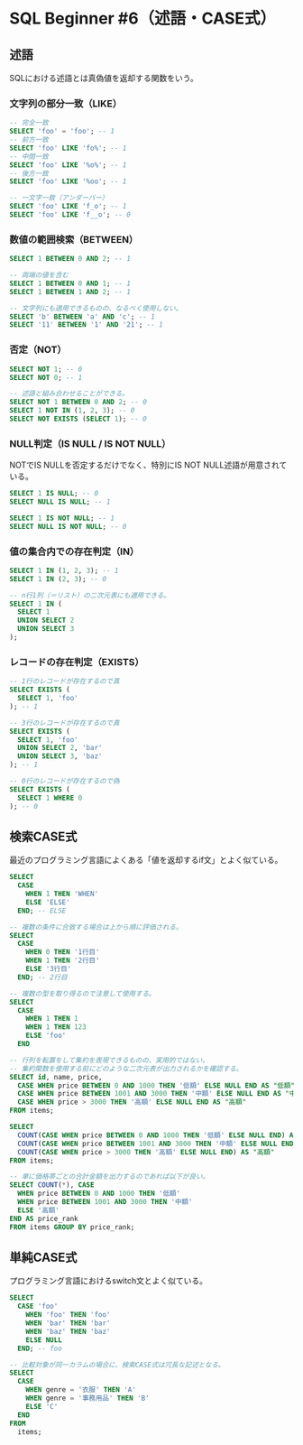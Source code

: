 # SQL Beginner #6（述語・CASE式）

## 述語
SQLにおける述語とは真偽値を返却する関数をいう。

### 文字列の部分一致（LIKE）
```sql
-- 完全一致
SELECT 'foo' = 'foo'; -- 1
-- 前方一致
SELECT 'foo' LIKE 'fo%'; -- 1
-- 中間一致
SELECT 'foo' LIKE '%o%'; -- 1
-- 後方一致
SELECT 'foo' LIKE '%oo'; -- 1

-- 一文字一致（アンダーバー）
SELECT 'foo' LIKE 'f_o'; -- 1
SELECT 'foo' LIKE 'f__o'; -- 0
```

### 数値の範囲検索（BETWEEN）
```sql
SELECT 1 BETWEEN 0 AND 2; -- 1

-- 両端の値を含む
SELECT 1 BETWEEN 0 AND 1; -- 1
SELECT 1 BETWEEN 1 AND 2; -- 1

-- 文字列にも適用できるものの、なるべく使用しない。
SELECT 'b' BETWEEN 'a' AND 'c'; -- 1
SELECT '11' BETWEEN '1' AND '21'; -- 1
```

### 否定（NOT）
```SQL
SELECT NOT 1; -- 0
SELECT NOT 0; -- 1

-- 述語と組み合わせることができる。
SELECT NOT 1 BETWEEN 0 AND 2; -- 0
SELECT 1 NOT IN (1, 2, 3); -- 0
SELECT NOT EXISTS (SELECT 1); -- 0
```

### NULL判定（IS NULL / IS NOT NULL）
NOTでIS NULLを否定するだけでなく、特別にIS NOT NULL述語が用意されている。

```sql
SELECT 1 IS NULL; -- 0
SELECT NULL IS NULL; -- 1

SELECT 1 IS NOT NULL; -- 1
SELECT NULL IS NOT NULL; -- 0
```

### 値の集合内での存在判定（IN）
```sql
SELECT 1 IN (1, 2, 3); -- 1
SELECT 1 IN (2, 3); -- 0

-- n行1列（＝リスト）の二次元表にも適用できる。
SELECT 1 IN (
  SELECT 1
  UNION SELECT 2
  UNION SELECT 3
);
```

### レコードの存在判定（EXISTS）
```sql
-- 1行のレコードが存在するので真
SELECT EXISTS (
  SELECT 1, 'foo'
); -- 1

-- 3行のレコードが存在するので真
SELECT EXISTS (
  SELECT 1, 'foo'
  UNION SELECT 2, 'bar'
  UNION SELECT 3, 'baz'
); -- 1

-- 0行のレコードが存在するので偽
SELECT EXISTS (
  SELECT 1 WHERE 0
); -- 0
```

## 検索CASE式
最近のプログラミング言語によくある「値を返却するif文」とよく似ている。

```sql
SELECT
  CASE
    WHEN 1 THEN 'WHEN'
    ELSE 'ELSE'
  END; -- ELSE

-- 複数の条件に合致する場合は上から順に評価される。
SELECT
  CASE
    WHEN 0 THEN '1行目'
    WHEN 1 THEN '2行目'
    ELSE '3行目'
  END; -- 2行目

-- 複数の型を取り得るので注意して使用する。
SELECT
  CASE
    WHEN 1 THEN 1
    WHEN 1 THEN 123
    ELSE 'foo'
  END

-- 行列を転置をして集約を表現できるものの、実用的ではない。
-- 集約関数を使用する前にどのような二次元表が出力されるかを確認する。
SELECT id, name, price,
  CASE WHEN price BETWEEN 0 AND 1000 THEN '低額' ELSE NULL END AS "低額",
  CASE WHEN price BETWEEN 1001 AND 3000 THEN '中額' ELSE NULL END AS "中額",
  CASE WHEN price > 3000 THEN '高額' ELSE NULL END AS "高額"
FROM items;

SELECT 
  COUNT(CASE WHEN price BETWEEN 0 AND 1000 THEN '低額' ELSE NULL END) AS "低額",
  COUNT(CASE WHEN price BETWEEN 1001 AND 3000 THEN '中額' ELSE NULL END) AS "中額",
  COUNT(CASE WHEN price > 3000 THEN '高額' ELSE NULL END) AS "高額"
FROM items;

-- 単に価格帯ごとの合計金額を出力するのであれば以下が良い。
SELECT COUNT(*), CASE
  WHEN price BETWEEN 0 AND 1000 THEN '低額'
  WHEN price BETWEEN 1001 AND 3000 THEN '中額'
  ELSE '高額'
END AS price_rank
FROM items GROUP BY price_rank;
```

## 単純CASE式
プログラミング言語におけるswitch文とよく似ている。

```sql
SELECT
  CASE 'foo'
    WHEN 'foo' THEN 'foo'
    WHEN 'bar' THEN 'bar'
    WHEN 'baz' THEN 'baz'
    ELSE NULL
  END; -- foo

-- 比較対象が同一カラムの場合に、検索CASE式は冗長な記述となる。
SELECT
  CASE
    WHEN genre = '衣服' THEN 'A'
    WHEN genre = '事務用品' THEN 'B'
    ELSE 'C'
  END
FROM
  items;
```
